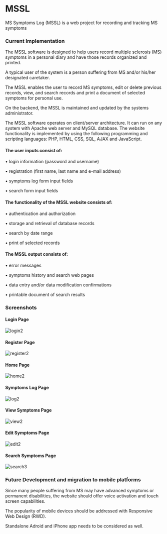 # MSSL
MS Symptoms Log (MSSL) is a web project for recording and tracking MS symptoms

### Current Implementation

The MSSL software is designed to help users record multiple sclerosis (MS) symptoms in a personal diary and have those records organized and printed.

A typical user of the system is a person suffering from MS and/or his/her designated caretaker.

The MSSL enables the user to record MS symptoms, edit or delete previous records, view, and search records and print a document of selected symptoms for personal use.
 
On the backend, the MSSL is maintained and updated by the systems administrator.

The MSSL software operates on client/server architecture. It can run on any system with Apache web server and MySQL database. The website functionality is implemented by using the following programming and scripting languages: PHP, HTML, CSS, SQL, AJAX and JavaScript. 

#### The user inputs consist of: 

•	login information (password and username)

•	registration (first name, last name and e-mail address)

•	symptoms log form input fields

•	search form input fields


#### The functionality of the MSSL website consists of: 

•	authentication and authorization

•	storage and retrieval of database records

•	search by date range

•	print of selected records


#### The MSSL output consists of: 

•	error messages

•	symptoms history and search web pages

•	data entry and/or data modification confirmations

•	printable document of search results

### Screenshots


#### Login Page

![login2](https://user-images.githubusercontent.com/30803397/30253665-ab7fc542-9657-11e7-95dd-e47dd2068f69.jpg)

#### Register Page

![register2](https://user-images.githubusercontent.com/30803397/30253690-36e44f7c-9658-11e7-8948-1e71716dc7f3.jpg)

#### Home Page

![home2](https://user-images.githubusercontent.com/30803397/30253699-7d31769e-9658-11e7-8a74-ca8e09cf99a5.jpg)

#### Symptoms Log Page

![log2](https://user-images.githubusercontent.com/30803397/30253718-e853e510-9658-11e7-936c-bf7a4ed42d34.jpg)

#### View Symptoms Page

![view2](https://user-images.githubusercontent.com/30803397/30253711-cb21a5cc-9658-11e7-897d-3673c4ef94d9.jpg)

#### Edit Symptoms Page

![edit2](https://user-images.githubusercontent.com/30803397/30253706-9d1fe238-9658-11e7-90f3-2ce9ca06e318.jpg)

#### Search Symptoms Page

![search3](https://user-images.githubusercontent.com/30803397/30253709-b6aa3384-9658-11e7-9a07-898e9f69e6d0.jpg)


### Future Development and migration to mobile platforms

Since many people suffering from MS may have advanced symptoms or permanent disabilities, the website should offer voice activation and touch screen capabilities.
 
The popularity of mobile devices should be addressed with Responsive Web Design (RWD). 

Standalone Adroid and iPhone app needs to be considered as well. 
